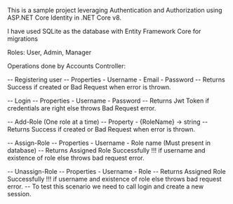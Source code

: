 This is a sample project leveraging Authentication and Authorization using ASP.NET Core Identity in .NET Core v8.

I have used SQLite as the database with Entity Framework Core for migrations

Roles: User, Admin, Manager

Operations done by Accounts Controller:
  
  -- Registering user
    -- Properties
      - Username
      - Email
      - Password
    -- Returns Success if created or Bad Request when error is thrown.
  
  -- Login 
    -- Properties
      - Username
      - Password
    -- Returns Jwt Token if credentials are right else throws Bad Request error.
  
  -- Add-Role (One role at a time)
    -- Property
      - {RoleName} -> string
    -- Returns Success if created or Bad Request when error is thrown.
  
  -- Assign-Role
    -- Properties
      - Username
      - Role name (Must present in database) 
    -- Returns Assigned Role Successfully !!! if username and existence of role 	else throws bad request error.
  
  -- Unassign-Role
    -- Properties
      - Username
      - Role
    -- Returns Assigned Role Successfully !!! if username and existence of role 	else throws bad request error.
    -- To test this scenario we need to call login and create a new session.
